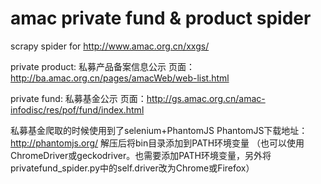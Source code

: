 # amac private fund & product spider
scrapy spider for http://www.amac.org.cn/xxgs/

private product: 私募产品备案信息公示
页面：http://ba.amac.org.cn/pages/amacWeb/web-list.html

private fund: 私募基金公示
页面：http://gs.amac.org.cn/amac-infodisc/res/pof/fund/index.html

私募基金爬取的时候使用到了selenium+PhantomJS
PhantomJS下载地址：http://phantomjs.org/
解压后将bin目录添加到PATH环境变量
（也可以使用ChromeDriver或geckodriver。也需要添加PATH环境变量，另外将privatefund_spider.py中的self.driver改为Chrome或Firefox）